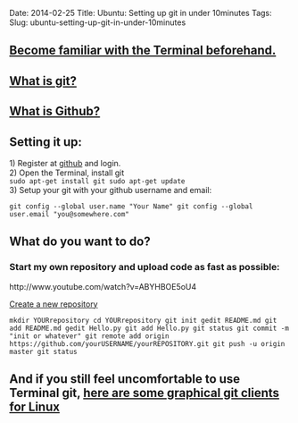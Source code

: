 Date: 2014-02-25
Title: Ubuntu: Setting up git in under 10minutes
Tags:
Slug: ubuntu-setting-up-git-in-under-10minutes


<h2><a href="http://cli.learncodethehardway.org/book/">Become familiar with the Terminal beforehand.</a></h2>
<h2><a href="http://en.wikipedia.org/wiki/Git_(software)">What is git?</a></h2>
<h2><a href="http://en.wikipedia.org/wiki/GitHub">What is Github?</a></h2>
<h2>Setting it up:</h2>
<p>​1) Register at <a href="https://github.com/join‎">github</a> and login.<br />
2) Open the Terminal, install git<br />
<code>sudo apt-get install git sudo apt-get update</code><br />
3) Setup your git with your github username and email:  </p>
<p><code>git config --global user.name "Your Name" git config --global user.email "you@somewhere.com"</code></p>
<h2>What do you want to do?</h2>
<h3>Start my own repository and upload code as fast as possible:</h3>
<p>http://www.youtube.com/watch?v=ABYHBOE5oU4</p>
<p><a href="https://github.com/new">Create a new repository</a>  </p>
<p><code>mkdir YOURrepository cd YOURrepository git init gedit README.md git add README.md gedit Hello.py git add Hello.py git status git commit -m "init or whatever" git remote add origin https://github.com/yourUSERNAME/yourREPOSITORY.git git push -u origin master git status</code></p>
<h2>And if you still feel uncomfortable to use Terminal git, <a href="http://www.maketecheasier.com/6-useful-graphical-git-client-for-linux/">here are some graphical git clients for Linux</a></h2>
